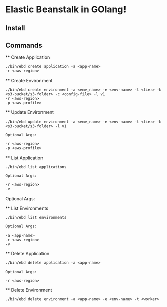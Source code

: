 # Elastic Beanstalk in GOlang!

## Install

## Commands

** Create Application
```
./bin/ebd create application -a <app-name>
-r <aws-region>
```

** Create Environment
```
./bin/ebd create environment -a <env_name> -e <env-name> -t <tier> -b <s3-bucket/s3-folder> -c <config-file> -l v1
-r <aws-region>
-p <aws-profile>
```

** Update Environment
```
./bin/ebd update environment -a <env_name> -e <env-name> -t <tier> -b <s3-bucket/s3-folder> -l v1

Optional Args:

-r <aws-region>
-p <aws-profile>
```

** List Application
```
./bin/ebd list applications

Optional Args:

-r <aws-region>
-v
```
Optional Args:


** List Environments
```
./bin/ebd list environments

Optional Args:

-a <app-name>
-r <aws-region>
-v
```

** Delete Application
```
./bin/ebd delete application -a <app-name>

Optional Args:

-r <aws-region>
```

** Delete Environment
```
./bin/ebd delete environment -a <app-name> -e <env-name> -t <worker>
```

